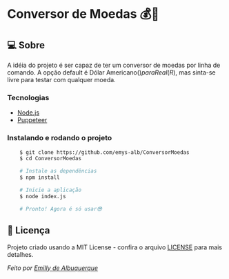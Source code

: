 # Conversor de Moedas 💰💸

## 💻 Sobre

A idéia do projeto é ser capaz de ter um conversor de moedas por linha de comando. A opção default é Dólar Americano($) para Real(R$), mas sinta-se livre para testar com qualquer moeda.

### Tecnologias

- [Node.js](https://nodejs.org/en/)
- [Puppeteer](https://github.com/puppeteer/puppeteer)

### Instalando e rodando o projeto

```bash
    $ git clone https://github.com/emys-alb/ConversorMoedas 
    $ cd ConversorMoedas

    # Instale as dependências
    $ npm install

    # Inicie a aplicação
    $ node index.js

    # Pronto! Agora é só usar😎
```

## 📝 Licença

Projeto criado usando a MIT License - confira o arquivo [LICENSE](LICENSE) para mais detalhes.

_Feito por [Emilly de Albuquerque](emys-alb.github.io/)_
